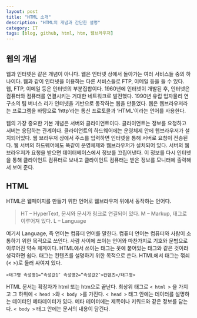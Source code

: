 ```yaml
---
layout: post
title: "HTML 소개"
description: "HTML의 개념과 간단한 설명"
category: IT
tags: [blog, github, html, htm, 웹브라우저]
---
```


## 웹의 개념

웹과 인터넷은 같은 개념이 아니다. 웹은 인터넷 상에서 돌아가는 여러 서비스들 중의 하나이다. 웹과 같이 인터넷을 이용하는 다른 서비스들로 FTP, 이메일 등을 들 수 있다. 웹, FTP, 이메일 등은 인터넷의 부분집합이다. 1960년에 인터넷이 개발된 후, 인터넷은 컴퓨터와 컴퓨터를 연결시키는 거대한 네트워크로 발전했다. 1990년 유럽 입자물리 연구소의 팀 버너스 리가 인터넷을 기반으로 동작하는 웹을 만들었다. 웹은 웹브라우저라는 프로그램을 바탕으로 ‘http’라는 통신 프로토콜과 ‘HTML’이라는 언어를 사용한다.

웹의 가장 중요한 기본 개념은 서버와 클라이언트이다. 클라이언트는 정보를 요청하고 서버는 응답하는 관계이다. 클라이언트의 하드웨어에는 운영체제 안에 웹브라우저가 설치되어있다. 웹 브라우저 상에서 주소를 입력하면 인터넷을 통해 서버로 요청이 전송된다. 웹 서버의 하드웨어에도 똑같이 운영체제와 웹브라우저가 설치되어 있다. 서버의 웹브라우저가 요청을 받으면 데이터베이스에서 정보를 끄집어낸다. 이 정보를 다시 인터넷을 통해 클라이언트 컴퓨터로 보내고 클라이언트 컴퓨터는 받은 정보를 모니터에 출력해서 보여 준다.

## HTML

HTML은 웹페이지를 만들기 위한 언어로 웹브라우저 위에서 동작하는 언어다.

>HT – HyperText, 문서와 문서가 링크로 연결되어 있다.
>M – Markup, 태그로 이루어져 있다.
>L – Language

여기서 Language, 즉 언어는 컴퓨터 언어를 말한다. 컴퓨터 언어는 컴퓨터와 사람이 소통하기 위한 목적으로 쓰인다. 사람 사이에 쓰이는 언어와 마찬가지로 기호와 문법으로 이루어진 약속 체계이다. HTML에서 쓰이는 태그는 옷에 붙어있는 태그와 같은 것이라 생각하면 쉽다. 태그는 컨텐츠를 설명하기 위한 목적으로 쓴다. HTML에서 태그는 꺾쇠(<  >)로 둘러 싸여져 있다.

`<태그명 속성명1=”속성값1″ 속성명2=”속성값2″>컨텐츠</태그명>`

 HTML 문서는 확장자가 html 또는 htm으로 끝난다. 최상위 태그로 `< html >` 을 가지고 그 하위에 `< head >`와 `< body >`를 가진다. `< head >` 태그 안에는 데이터를 설명하는 데이터인 메타데이터가 있다. 메타 테이터에는 제목이나 키워드와 같은 정보를 담는다. `< body >` 태그 안에는 문서의 내용이 담긴다.
